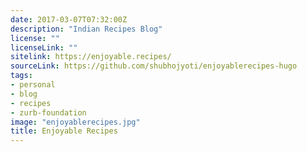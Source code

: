 ```yaml
---
date: 2017-03-07T07:32:00Z
description: "Indian Recipes Blog"
license: ""
licenseLink: ""
sitelink: https://enjoyable.recipes/
sourceLink: https://github.com/shubhojyoti/enjoyablerecipes-hugo
tags:
- personal
- blog
- recipes
- zurb-foundation
image: "enjoyablerecipes.jpg"
title: Enjoyable Recipes
---
```


